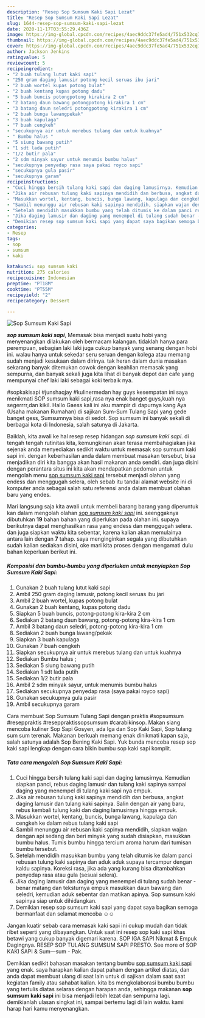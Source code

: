```yaml
---
description: "Resep Sop Sumsum Kaki Sapi Lezat"
title: "Resep Sop Sumsum Kaki Sapi Lezat"
slug: 1644-resep-sop-sumsum-kaki-sapi-lezat
date: 2020-11-17T03:55:29.436Z
image: https://img-global.cpcdn.com/recipes/4aec9ddc37fe5ad4/751x532cq70/sop-sumsum-kaki-sapi-foto-resep-utama.jpg
thumbnail: https://img-global.cpcdn.com/recipes/4aec9ddc37fe5ad4/751x532cq70/sop-sumsum-kaki-sapi-foto-resep-utama.jpg
cover: https://img-global.cpcdn.com/recipes/4aec9ddc37fe5ad4/751x532cq70/sop-sumsum-kaki-sapi-foto-resep-utama.jpg
author: Jackson Jenkins
ratingvalue: 5
reviewcount: 5
recipeingredient:
- "2 buah tulang lutut kaki sapi"
- "250 gram daging lamusir potong kecil seruas ibu jari"
- "2 buah wortel kupas potong bulat"
- "2 buah kentang kupas potong dadu"
- "5 buah buncis potongpotong kirakira 2 cm"
- "2 batang daun bawang potongpotong kirakira 1 cm"
- "3 batang daun seledri potongpotong kirakira 1 cm"
- "2 buah bunga lawangpekak"
- "3 buah kapulaga"
- "7 buah cengkeh"
- "secukupnya air untuk merebus tulang dan untuk kuahnya"
- " Bumbu halus "
- "5 siung bawang putih"
- "1 sdt lada putih"
- "1/2 butir pala"
- "2 sdm minyak sayur untuk menumis bumbu halus"
- "secukupnya penyedap rasa saya pakai royco sapi"
- "secukupnya gula pasir"
- "secukupnya garam"
recipeinstructions:
- "Cuci hingga bersih tulang kaki sapi dan daging lamusirnya. Kemudian siapkan panci, rebus daging lamusir dan tulang kaki sapinya sampai daging yang menempel di tulang kaki sapi nya empuk."
- "Jika air rebusan tulung kaki sapinya mendidih dan berbusa, angkat daging lamusir dan tulang kaki sapinya. Salin dengan air yang baru, rebus kembali tulung kaki dan daging lamusirnya hingga empuk."
- "Masukkan wortel, kentang, buncis, bunga lawang, kapulaga dan cengkeh ke dalam rebus tulang kaki sapi"
- "Sambil menunggu air rebusan kaki sapinya mendidih, siapkan wajan dengan api sedang dan beri minyak yang sudah disiapkan, masukkan bumbu halus. Tumis bumbu hingga tercium aroma harum dari tumisan bumbu tersebut."
- "Setelah mendidih masukkan bumbu yang telah ditumis ke dalam panci rebusan tulung kaki sapinya dan aduk aduk supaya tercampur dengan kaldu sapinya. Koreksi rasa, jika ada yang kurang bisa ditambahkan penyedap rasa atau gula (sesuai selera)."
- "Jika daging lamusir dan daging yang menempel di tulang sudah benar - benar matang dan teksturnya empuk masukkan daun bawang dan seledri, kemudian aduk sebentar dan matikan apinya. Sop sumsum kaki sapinya siap untuk dihidangkan."
- "Demikian resep sop sumsum kaki sapi yang dapat saya bagikan semoga bermanfaat dan selamat mencoba ☺☺"
categories:
- Resep
tags:
- sop
- sumsum
- kaki

katakunci: sop sumsum kaki 
nutrition: 275 calories
recipecuisine: Indonesian
preptime: "PT18M"
cooktime: "PT55M"
recipeyield: "2"
recipecategory: Dessert

---
```



![Sop Sumsum Kaki Sapi](https://img-global.cpcdn.com/recipes/4aec9ddc37fe5ad4/751x532cq70/sop-sumsum-kaki-sapi-foto-resep-utama.jpg)

<b><i>sop sumsum kaki sapi</i></b>, Memasak bisa menjadi suatu hobi yang menyenangkan dilakukan oleh bermacam kalangan. tidaklah hanya para perempuan, sebagian laki laki juga cukup banyak yang senang dengan hobi ini. walau hanya untuk sekedar seru seruan dengan kolega atau memang sudah menjadi kesukaan dalam dirinya. tak heran dalam dunia masakan sekarang banyak ditemukan cowok dengan keahlian memasak yang sempurna, dan banyak sekali juga kita lihat di banyak depot dan cafe yang mempunyai chef laki laki sebagai koki terbaik nya.

#sopkakisapi #junshaqjay #kulinermedan hay guys kesempatan ini saya menikmati SOP sumsum kaki sapi,rasa nya enak banget guys,kuah nya segerrrr,dan kikil. Hallo Gaess kali ini aku mampir di dapurnya kang Aya (Usaha makanan Rumahan) di sajikan Sum-Sum Tulang Sapi yang gede banget gess, Sumsumnya bisa di sedot. Sop sumsum ini banyak sekali di berbagai kota di Indonesia, salah satunya di Jakarta.

Baiklah, kita awali ke hal resep resep hidangan <i>sop sumsum kaki sapi</i>. di tengah tengah rutinitas kita, kemungkinan akan terasa membahagiakan jika sejenak anda menyediakan sedikit waktu untuk memasak sop sumsum kaki sapi ini. dengan keberhasilan anda dalam membuat masakan tersebut, bisa menjadikan diri kita bangga akan hasil makanan anda sendiri. dan juga disini dengan perantara situs ini kita akan mendapatkan pedoman untuk mengolah menu <u>sop sumsum kaki sapi</u> tersebut menjadi olahan yang endess dan menggugah selera, oleh sebab itu tandai alamat website ini di komputer anda sebagai salah satu referensi anda dalam membuat olahan baru yang endes.


Mari langsung saja kita awali untuk membeli barang barang yang diperuntuk kan dalam mengolah olahan <u><i>sop sumsum kaki sapi</i></u> ini. seenggaknya dibutuhkan <b>19</b> bahan bahan yang diperlukan pada olahan ini. supaya berikutnya dapat menghasilkan rasa yang endess dan menggugah selera. dan juga siapkan waktu kita sebentar, karena kalian akan memulainya antara lain dengan <b>7</b> tahap. saya menginginkan segala yang dibutuhkan sudah kalian sediakan disini, oke mari kita proses dengan mengamati dulu bahan keperluan berikut ini.

<!--inarticleads1-->

##### Komposisi dan bumbu-bumbu yang diperlukan untuk menyiapkan Sop Sumsum Kaki Sapi:

1. Gunakan 2 buah tulang lutut kaki sapi
1. Ambil 250 gram daging lamusir, potong kecil seruas ibu jari
1. Ambil 2 buah wortel, kupas potong bulat
1. Gunakan 2 buah kentang, kupas potong dadu
1. Siapkan 5 buah buncis, potong-potong kira-kira 2 cm
1. Sediakan 2 batang daun bawang, potong-potong kira-kira 1 cm
1. Ambil 3 batang daun seledri, potong-potong kira-kira 1 cm
1. Sediakan 2 buah bunga lawang/pekak
1. Siapkan 3 buah kapulaga
1. Gunakan 7 buah cengkeh
1. Siapkan secukupnya air untuk merebus tulang dan untuk kuahnya
1. Sediakan  Bumbu halus ;
1. Sediakan 5 siung bawang putih
1. Sediakan 1 sdt lada putih
1. Sediakan 1/2 butir pala
1. Ambil 2 sdm minyak sayur, untuk menumis bumbu halus
1. Sediakan secukupnya penyedap rasa (saya pakai royco sapi)
1. Gunakan secukupnya gula pasir
1. Ambil secukupnya garam


Cara membuat Sop Sumsum Tulang Sapi dengan praktis #sopsumsum #reseppraktis #reseppraktissopsumsum #carabikinsop. Makan siang mencoba kuliner Sop Sapi Gosyen, ada Iga dan Sop Kaki Sapi, Sop tulang sum sum terenak. Makanan berkuah memang enak dinikmati kapan saja, salah satunya adalah Sop Bening Kaki Sapi. Yuk bunda mencoba resep sop kaki sapi lengkap dengan cara bikin bumbu sop kaki sapi komplit. 

<!--inarticleads2-->

##### Tata cara mengolah Sop Sumsum Kaki Sapi:

1. Cuci hingga bersih tulang kaki sapi dan daging lamusirnya. Kemudian siapkan panci, rebus daging lamusir dan tulang kaki sapinya sampai daging yang menempel di tulang kaki sapi nya empuk.
1. Jika air rebusan tulung kaki sapinya mendidih dan berbusa, angkat daging lamusir dan tulang kaki sapinya. Salin dengan air yang baru, rebus kembali tulung kaki dan daging lamusirnya hingga empuk.
1. Masukkan wortel, kentang, buncis, bunga lawang, kapulaga dan cengkeh ke dalam rebus tulang kaki sapi
1. Sambil menunggu air rebusan kaki sapinya mendidih, siapkan wajan dengan api sedang dan beri minyak yang sudah disiapkan, masukkan bumbu halus. Tumis bumbu hingga tercium aroma harum dari tumisan bumbu tersebut.
1. Setelah mendidih masukkan bumbu yang telah ditumis ke dalam panci rebusan tulung kaki sapinya dan aduk aduk supaya tercampur dengan kaldu sapinya. Koreksi rasa, jika ada yang kurang bisa ditambahkan penyedap rasa atau gula (sesuai selera).
1. Jika daging lamusir dan daging yang menempel di tulang sudah benar - benar matang dan teksturnya empuk masukkan daun bawang dan seledri, kemudian aduk sebentar dan matikan apinya. Sop sumsum kaki sapinya siap untuk dihidangkan.
1. Demikian resep sop sumsum kaki sapi yang dapat saya bagikan semoga bermanfaat dan selamat mencoba ☺☺


Jangan kuatir sebab cara memasak kaki sapi ini cukup mudah dan tidak ribet seperti yang dibayangkan. Untuk saat ini resep sop kaki sapi khas betawi yang cukup banyak digemari karena. SOP IGA SAPI Nikmat &amp; Empuk Dagingnya. RESEP SOP TULANG SUMSUM SAPI PRESTO. See more of SOP KAKI SAPI &amp; Sum—sum - Pak. 

Demikian sedikit bahasan masakan tentang bumbu <u>sop sumsum kaki sapi</u> yang enak. saya harapkan kalian dapat paham dengan artikel diatas, dan anda dapat membuat ulang di saat lain untuk di sajikan dalam saat saat kegiatan family atau sahabat kalian. kita bs mengkolaborasi bumbu bumbu yang tertulis diatas selaras dengan harapan anda, sehingga makanan <b>sop sumsum kaki sapi</b> ini bisa menjadi lebih lezat dan sempurna lagi. demikianlah ulasan singkat ini, sampai bertemu lagi di lain waktu. kami harap hari kamu menyenangkan.

